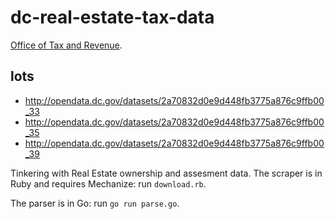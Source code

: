 # dc-real-estate-tax-data

[Office of Tax and Revenue](https://www.taxpayerservicecenter.com/RP_Search.jsp?search_type=Assessment).

## lots

* http://opendata.dc.gov/datasets/2a70832d0e9d448fb3775a876c9ffb00_33
* http://opendata.dc.gov/datasets/2a70832d0e9d448fb3775a876c9ffb00_35
* http://opendata.dc.gov/datasets/2a70832d0e9d448fb3775a876c9ffb00_39

Tinkering with Real Estate ownership and assesment data. The scraper is in Ruby
and requires Mechanize: run `download.rb`.

The parser is in Go: run `go run parse.go`.
